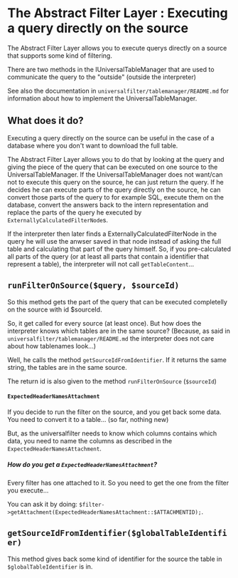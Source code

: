 The Abstract Filter Layer : Executing a query directly on the source
====================================================================

The Abstract Filter Layer allows you to execute querys directly on a source that supports some kind of filtering.

There are two methods in the IUniversalTableManager that are used to communicate the query to the "outside" (outside the interpreter)

See also the documentation in ``universalfilter/tablemanager/README.md`` for information about how to implement the UniversalTableManager.

What does it do?
----------------
Executing a query directly on the source can be useful in the case of a database where you don't want to download the full table.

The Abstract Filter Layer allows you to do that by looking at the query and giving the piece of the query that can be executed on one source to the UniversalTableManager.
If the UniversalTableManager does not want/can not to execute this query on the source, he can just return the query.
If he decides he can execute parts of the query directly on the source,
he can convert those parts of the query to for example SQL, execute them on the database,
convert the answers back to the intern representation and replace the parts of the query he executed by ``ExternallyCalculatedFilterNode``s.

If the interpreter then later finds a ExternallyCalculatedFilterNode in the query he will use the anwser saved in that node instead of asking the full table and calculating that part of the query himself.
So, if you pre-calculated all parts of the query (or at least all parts that contain a identifier that represent a table), the interpreter will not call ``getTableContent``...

``runFilterOnSource($query, $sourceId)``
----------------------------------------
So this method gets the part of the query that can be executed completelly on the source with id $sourceId.

So, it get called for every source (at least once).
But how does the interpreter knows which tables are in the same source?
(Because, as said in ``universalfilter/tablemanager/README.md`` the interpreter does not care about how tablenames look...)

Well, he calls the method ``getSourceIdFromIdentifier``. If it returns the same string, the tables are in the same source.

The return id is also given to the method ``runFilterOnSource`` (``$sourceId``)

#### ``ExpectedHeaderNamesAttachment``
If you decide to run the filter on the source, and you get back some data.
You need to convert it to a table... (so far, nothing new)

But, as the universalfilter needs to know which columns contains which data, you need to name the columns as described in the ``ExpectedHeaderNamesAttachment``.

##### How do you get a ``ExpectedHeaderNamesAttachment``?
Every filter has one attached to it. So you need to get the one from the filter you execute...

You can ask it by doing: ``$filter->getAttachment(ExpectedHeaderNamesAttachment::$ATTACHMENTID);``.

``getSourceIdFromIdentifier($globalTableIdentifier)``
-----------------------------------------------------
This method gives back some kind of identifier for the source the table in ``$globalTableIdentifier`` is in.
